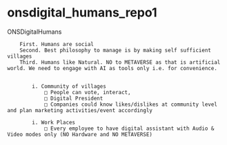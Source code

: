 # onsdigital_humans_repo1
ONSDigitalHumans

		First. Humans are social
		Second. Best philosophy to manage is by making self sufficient villages
		Third. Humans like Natural. NO to METAVERSE as that is artificial world. We need to engage with AI as tools only i.e. for convenience. 


			i. Community of villages
				□ People can vote, interact, 
				□ Digital President
				□ Companies could know likes/dislikes at community level and plan marketing activities/event accordingly
	
			i. Work Places 
				□ Every employee to have digital assistant with Audio & Video modes only (NO Hardware and NO METAVERSE) 

